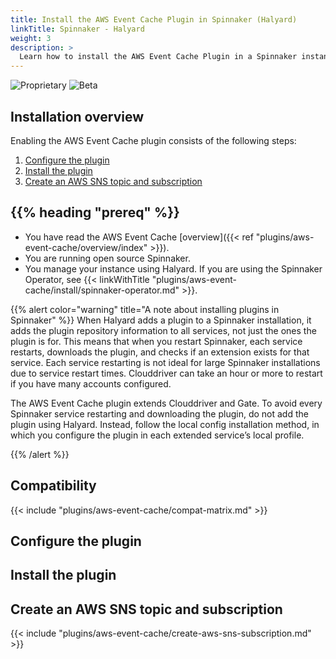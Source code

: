 ```yaml
---
title: Install the AWS Event Cache Plugin in Spinnaker (Halyard)
linkTitle: Spinnaker - Halyard
weight: 3
description: >
  Learn how to install the AWS Event Cache Plugin in a Spinnaker instance managed by Halyard.
---
```


![Proprietary](/images/proprietary.svg) ![Beta](/images/beta.svg)

## Installation overview

Enabling the AWS Event Cache plugin consists of the following steps:

1. [Configure the plugin](#configure-the-plugin)
1. [Install the plugin](#install-the-plugin)
1. [Create an AWS SNS topic and subscription](#create-an-aws-sns-topic-and-subscription)


## {{% heading "prereq" %}}

* You have read the AWS Event Cache [overview]({{< ref "plugins/aws-event-cache/overview/index" >}}).
* You are running open source Spinnaker.
* You manage your instance using Halyard. If you are using the Spinnaker Operator, see {{< linkWithTitle "plugins/aws-event-cache/install/spinnaker-operator.md" >}}.


{{% alert color="warning" title="A note about installing plugins in Spinnaker" %}}
When Halyard adds a plugin to a Spinnaker installation, it adds the plugin repository information to all services, not just the ones the plugin is for. This means that when you restart Spinnaker, each service restarts, downloads the plugin, and checks if an extension exists for that service. Each service restarting is not ideal for large Spinnaker installations due to service restart times. Clouddriver can take an hour or more to restart if you have many accounts configured.

The AWS Event Cache plugin extends Clouddriver and Gate. To avoid every Spinnaker service restarting and downloading the plugin, do not add the plugin using Halyard. Instead, follow the local config installation method, in which you configure the plugin in each extended service’s local profile.

{{% /alert %}}

## Compatibility

{{< include "plugins/aws-event-cache/compat-matrix.md" >}}

## Configure the plugin



## Install the plugin


## Create an AWS SNS topic and subscription

{{< include "plugins/aws-event-cache/create-aws-sns-subscription.md" >}}